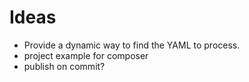 # Ideas

- Provide a dynamic way to find the YAML to process.
- project example for composer
- publish on commit?
